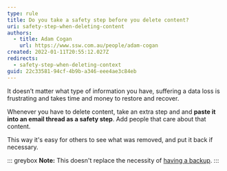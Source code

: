 ```yaml
---
type: rule
title: Do you take a safety step before you delete content?
uri: safety-step-when-deleting-content
authors:
  - title: Adam Cogan
    url: https://www.ssw.com.au/people/adam-cogan
created: 2022-01-11T20:55:12.027Z
redirects:
  - safety-step-when-deleting-context
guid: 22c33581-94cf-4b9b-a346-eee4ae3c84eb
---
```

It doesn’t matter what type of information you have, suffering a data loss is frustrating and takes time and money to restore and recover. 

Whenever you have to delete content, take an extra step and and **paste it into an email thread as a safety step**. Add people that care about that content.
            
<!--endintro-->

This way it's easy for others to see what was removed, and put it back if necessary.

::: greybox
**Note:** This doesn't replace the necessity of [having a backup](/rules-to-better-backups).
:::

